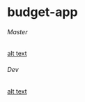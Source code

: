 # budget-app

###### Master
[alt text](https://travis-ci.com/Eric-Larson/budget-app.svg?token=JoeqhHstHpEDrpxstsws&branch=master)

###### Dev
[alt text](https://travis-ci.com/Eric-Larson/budget-app.svg?token=JoeqhHstHpEDrpxstsws&branch=dev)
